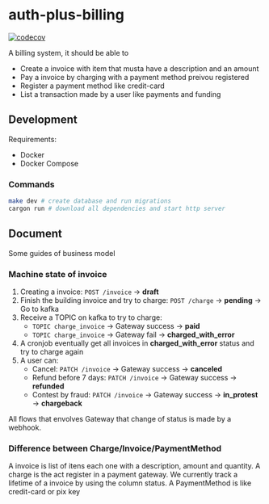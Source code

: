 # auth-plus-billing

[![codecov](https://codecov.io/gh/auth-plus/auth-plus-billing/branch/main/graph/badge.svg?token=PO6CQJDQJH)](https://codecov.io/gh/auth-plus/auth-plus-billing)

A billing system, it should be able to

- Create a invoice with item that musta have a description and an amount
- Pay a invoice by charging with a payment method preivou registered
- Register a payment method like credit-card
- List a transaction made by a user like payments and funding

## Development

Requirements:

- Docker
- Docker Compose

### Commands

```bash
make dev # create database and run migrations
cargon run # download all dependencies and start http server
```

## Document

Some guides of business model

### Machine state of invoice

1. Creating a invoice: `POST /invoice` -> **draft**
2. Finish the building invoice and try to charge: `POST /charge` -> **pending** -> Go to kafka
3. Receive a TOPIC on kafka to try to charge:
    - `TOPIC charge_invoice` -> Gateway success -> **paid**
    - `TOPIC charge_invoice` -> Gateway fail -> **charged_with_error**
4. A cronjob eventually get all invoices in **charged_with_error** status and try to charge again
5. A user can:
    - Cancel: `PATCH /invoice` -> Gateway success -> **canceled**
    - Refund before 7 days: `PATCH /invoice` -> Gateway success -> **refunded**
    - Contest by fraud: `PATCH /invoice` -> Gateway success -> **in_protest** -> **chargeback**

All flows that envolves Gateway that change of status is made by a webhook.

### Difference between Charge/Invoice/PaymentMethod

A invoice is list of itens each one with a description, amount and quantity. A charge is the act register in a payment gateway. We currently track a lifetime of a invoice by using the column status. A PaymentMethod is like credit-card or pix key
